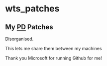 # wts_patches

## My [PD](https://puredata.info/) Patches

Disorganised.

This lets me share them between my machines

Thank you Microsoft for running Github for me!

